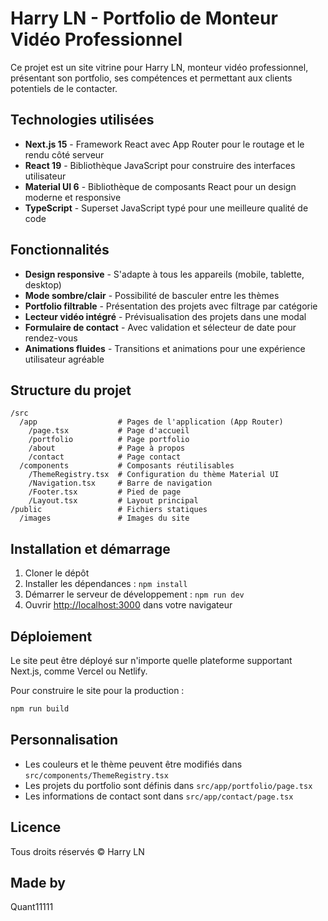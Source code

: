 # Harry LN - Portfolio de Monteur Vidéo Professionnel

Ce projet est un site vitrine pour Harry LN, monteur vidéo professionnel, présentant son portfolio, ses compétences et permettant aux clients potentiels de le contacter.

## Technologies utilisées

- **Next.js 15** - Framework React avec App Router pour le routage et le rendu côté serveur
- **React 19** - Bibliothèque JavaScript pour construire des interfaces utilisateur
- **Material UI 6** - Bibliothèque de composants React pour un design moderne et responsive
- **TypeScript** - Superset JavaScript typé pour une meilleure qualité de code

## Fonctionnalités

- **Design responsive** - S'adapte à tous les appareils (mobile, tablette, desktop)
- **Mode sombre/clair** - Possibilité de basculer entre les thèmes
- **Portfolio filtrable** - Présentation des projets avec filtrage par catégorie
- **Lecteur vidéo intégré** - Prévisualisation des projets dans une modal
- **Formulaire de contact** - Avec validation et sélecteur de date pour rendez-vous
- **Animations fluides** - Transitions et animations pour une expérience utilisateur agréable

## Structure du projet

```
/src
  /app                  # Pages de l'application (App Router)
    /page.tsx           # Page d'accueil
    /portfolio          # Page portfolio
    /about              # Page à propos
    /contact            # Page contact
  /components           # Composants réutilisables
    /ThemeRegistry.tsx  # Configuration du thème Material UI
    /Navigation.tsx     # Barre de navigation
    /Footer.tsx         # Pied de page
    /Layout.tsx         # Layout principal
/public                 # Fichiers statiques
  /images               # Images du site
```

## Installation et démarrage

1. Cloner le dépôt
2. Installer les dépendances : `npm install`
3. Démarrer le serveur de développement : `npm run dev`
4. Ouvrir [http://localhost:3000](http://localhost:3000) dans votre navigateur

## Déploiement

Le site peut être déployé sur n'importe quelle plateforme supportant Next.js, comme Vercel ou Netlify.

Pour construire le site pour la production :

```bash
npm run build
```

## Personnalisation

- Les couleurs et le thème peuvent être modifiés dans `src/components/ThemeRegistry.tsx`
- Les projets du portfolio sont définis dans `src/app/portfolio/page.tsx`
- Les informations de contact sont dans `src/app/contact/page.tsx`

## Licence

Tous droits réservés © Harry LN

## Made by

Quant11111
